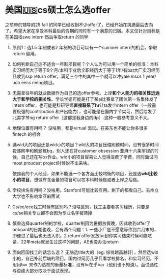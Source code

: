 

# 美国🇺🇸cs硕士怎么选offer

之前带的辅导的25 fall 的同学已经收到不少offer了，已经开始在挑选最后去向了。希望大家在享受本科最后的假期的同时有一个满意的归宿。本文仅针对目标是在美国找swe intern 然后争取return 的同学

1. 原则1：选1.5 年制或者2 年制的项目可以有一个summer intern的机会，争取return 留用。

2. 如何判断自己适不适合一年制项目呢？个人认为可以用一个简单的标准：本科实习经历大于等于9个月/本科毕业后全职经历大于等于1年/有bat大厂实习经历且收到ssp return offer。满足三个中的其中一个就可以冲yale mscs 1 year/ ucb eecs meng项目。

3. 无需拿往年的就业数据作为自己的选offer参考。上岸**和个人能力的相关性远远大于和学校的相关性**。学长学姐可能是打了某ai比赛拿了团体第一名集体发了intern offer，也可能是科研导师**直接联系了hr**让ta发个intern offer（一般需要极强的contribution 和产出能力），也可能是在国内字节实习，然后给发了北美字节ng return offer（这都是我身边的dp）.这种一般参考意义不大。

4. 地理位置有用吗？ 没啥用，都是virtual 面试。在美东也不能让你多很多fintech 的机会

5. 选wld大的项目还是wld小的项目？wld大的项目压缩刷题时间，没有很多时间投递网申和刷题练bq，别人还在背customer obsession 亚麻十六条军规的时候，自己还在写os作业。wld小的项目容易让人觉得浪费了学费，同时面试问most proudest project时候说不出来啥。 

   依照我的个人经验，如果不能选一个各方面比较均衡的项目，还是选**wld比较小的项目**，想做有含金量的项目可以在本科时候做或者上岸之后做。

6. 学校排名有用吗？没啥用，Stanford可能比较有用。剩下的都看自己。去州立大学也不影响拿亚麻面试

7. Cs/ee/ece找工时候有区别吗？没啥区别，找工主要看实习经历，只要是cs/se相关专业都不会因为专业名字被筛掉

8. 慎重选择quarter制的学校，quarter制因为暑假放假晚，因此收到offer了onboard的日期也晚，会有两个问题：1. 一些小厂是不愿意等你到六月末的，即便过了最后也无法入职。2.return offer发放hc到你实习结束时候可能吃紧，22年meta就发生过这样的问题，AE也没办法return

9. 面向回国找工的话怎么选？ 无脑选title大的（eg: 综排越高越好），然后选wld小的，自己补前后端的项目。国内过简历几乎只看学校排名，和实习经历。不用用bar 来作为选校的衡量标准，没有hr在乎bar（他们也不知道）。面试通过与否绝大部分取决于面试表现。

